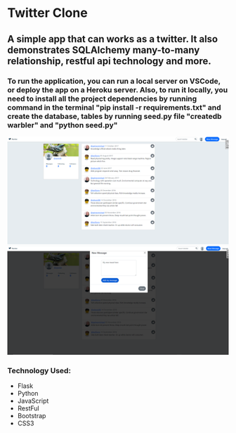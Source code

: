 # Twitter Clone

## A simple app that can works as a twitter. It also demonstrates SQLAlchemy many-to-many relationship, restful api technology and more. 
### To run the application, you can run a local server on VSCode, or deploy the app on a Heroku server. Also, to run it locally, you need to install all the project dependencies by running command in the terminal "pip install -r requirements.txt" and create the database, tables by running seed.py file "createdb warbler" and "python seed.py"

<img src="https://raw.githubusercontent.com/Spartak-Belov-Floresku/img-jg/main/twitter-clone-1.png">

<img src="https://raw.githubusercontent.com/Spartak-Belov-Floresku/img-jg/main/twitter-clone-2.png">

### Technology Used:
- Flask
- Python
- JavaScript
- RestFul
- Bootstrap
- CSS3

